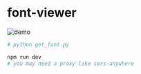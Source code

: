 # font-viewer

![demo](./output.gif)

```sh
# python get_font.py

npm run dev
# you may need a proxy like cors-anywhere
```
